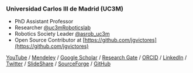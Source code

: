 ### Universidad Carlos III de Madrid (UC3M)
- PhD Assistant Professor
- Researcher [@uc3mRoboticslab](http://roboticslab.uc3m.es/roboticslab/people/jg-victores)
- Robotics Society Leader [@asrob_uc3m](https://twitter.com/asrob_uc3m)
- Open Source Contributor at [https://github.com/jgvictores](https://github.com/jgvictores)

[YouTube](http://www.youtube.com/user/jgvictores) / [Mendeley](http://www.mendeley.com/profiles/juan-g-victores) / [Google Scholar](http://scholar.google.com/citations?user=qawKnNkAAAAJ) / [Research Gate](http://www.researchgate.net/profile/Juan_Victores) / [ORCID](http://orcid.org/0000-0002-3080-3467) / [LinkedIn](https://es.linkedin.com/in/jgvictores) / [Twitter](https://twitter.com/jgvictores) / [SlideShare](http://www.slideshare.net/JuanGVictores) / [SourceForge](http://sourceforge.net/u/jgvictores/profile) / [GitHub](https://github.com/jgvictores)
